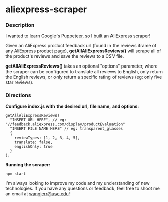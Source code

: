 # aliexpress-scraper
### Description
I wanted to learn Google's Puppeteer, so I built an AliExpress scraper!

Given an AliExpress product feedback url (found in the reviews iframe of any AliExpress product page), **getAllAliExpressReviews()** will scrape all of the product's reviews and save the reviews to a CSV file.

**getAllAliExpressReviews()** takes an optional "options" parameter, where the scraper can be configured to translate all reviews to English, only return the English reviews, or only return a specific rating of reviews (eg: only five star reviews).

### Directions
**Configure index.js with the desired url, file name, and options:**
```
getAllAliExpressReviews(
  "INSERT URL HERE", // eg: "//feedback.aliexpress.com/display/productEvaluation"
  "INSERT FILE NAME HERE" // eg: transparent_glasses
  {
    reviewTypes: [1, 2, 3, 4, 5],
    translate: false,
    englishOnly: true
  }
);
```

**Running the scraper:**
```
npm start
```

I'm always looking to improve my code and my understanding of new technologies. If you have any questions or feedback, feel free to shoot me an email at wangjerr@usc.edu!
